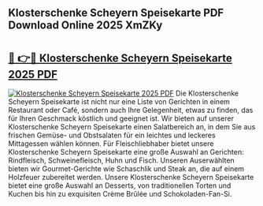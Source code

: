 ## Klosterschenke Scheyern Speisekarte PDF Download Online 2025 XmZKy

# <h2><a href="http://gc9nmc.nevu.top/?p=Klosterschenke+Scheyern+Speisekarte">🔗 👉🔴 Klosterschenke Scheyern Speisekarte 2025 PDF</a></h2>

[![Klosterschenke Scheyern Speisekarte 2025 PDF](https://i.imgur.com/dBaPXMq.png)](http://gc9nmc.nevu.top/?p=Klosterschenke+Scheyern+Speisekarte)
Die Klosterschenke Scheyern Speisekarte ist nicht nur eine Liste von Gerichten in einem Restaurant oder Café, sondern auch Ihre Gelegenheit, etwas zu finden, das für Ihren Geschmack köstlich und geeignet ist. Wir bieten auf unserer Klosterschenke Scheyern Speisekarte einen Salatbereich an, in dem Sie aus frischen Gemüse- und Obstsalaten für ein leichtes und leckeres Mittagessen wählen können. Für Fleischliebhaber bietet unsere Klosterschenke Scheyern Speisekarte eine große Auswahl an Gerichten: Rindfleisch, Schweinefleisch, Huhn und Fisch. Unseren Auserwählten bieten wir Gourmet-Gerichte wie Schaschlik und Steak an, die auf einem Holzfeuer zubereitet werden. Unsere Klosterschenke Scheyern Speisekarte bietet eine große Auswahl an Desserts, von traditionellen Torten und Kuchen bis hin zu exquisiten Crème Brûlée und Schokoladen-Fan-Si.
